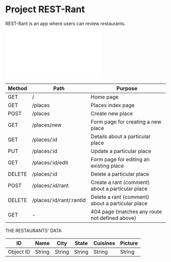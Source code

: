 # Project REST-Rant

REST-Rant is an app where users can review restaurants.

![This is the index.js coding.](index.js)

| Method | Path                     | Purpose                                          |
| ------ | ------------------------ | ------------------------------------------------ |
| GET    | /                        | Home page                                        |
| GET    | /places                  | Places index page                                |
| POST   | /places                  | Create new place                                 |
| GET    | /places/new              | Form page for creating a new place               |
| GET    | /places/:id              | Details about a particular place                 |
| PUT    | /places/:id              | Update a particular place                        |
| GET    | /places/:id/edit         | Form page for editing an existing place          |
| DELETE | /places/:id              | Delete a particular place                        |
| POST   | /places/:id/rant         | Create a rant (comment) about a particular place |
| DELETE | /places/:id/rant/:rantId | Delete a rant (comment) about a particular place |
| GET    | -                        | 404 page (matches any route not defined above)   |

THE RESTAURANTS' DATA

| ID        | Name   | City   | State  | Cuisines | Picture |
| --------- | ------ | ------ | ------ | -------- | ------- |
| Object ID | String | String | String | String   | String  |
